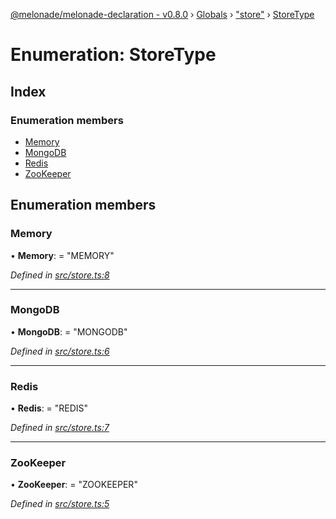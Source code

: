 [@melonade/melonade-declaration - v0.8.0](../README.md) › [Globals](../globals.md) › ["store"](../modules/_store_.md) › [StoreType](_store_.storetype.md)

# Enumeration: StoreType

## Index

### Enumeration members

* [Memory](_store_.storetype.md#memory)
* [MongoDB](_store_.storetype.md#mongodb)
* [Redis](_store_.storetype.md#redis)
* [ZooKeeper](_store_.storetype.md#zookeeper)

## Enumeration members

###  Memory

• **Memory**: = "MEMORY"

*Defined in [src/store.ts:8](https://github.com/devit-tel/melonade-declaration/blob/26b2f11/src/store.ts#L8)*

___

###  MongoDB

• **MongoDB**: = "MONGODB"

*Defined in [src/store.ts:6](https://github.com/devit-tel/melonade-declaration/blob/26b2f11/src/store.ts#L6)*

___

###  Redis

• **Redis**: = "REDIS"

*Defined in [src/store.ts:7](https://github.com/devit-tel/melonade-declaration/blob/26b2f11/src/store.ts#L7)*

___

###  ZooKeeper

• **ZooKeeper**: = "ZOOKEEPER"

*Defined in [src/store.ts:5](https://github.com/devit-tel/melonade-declaration/blob/26b2f11/src/store.ts#L5)*
